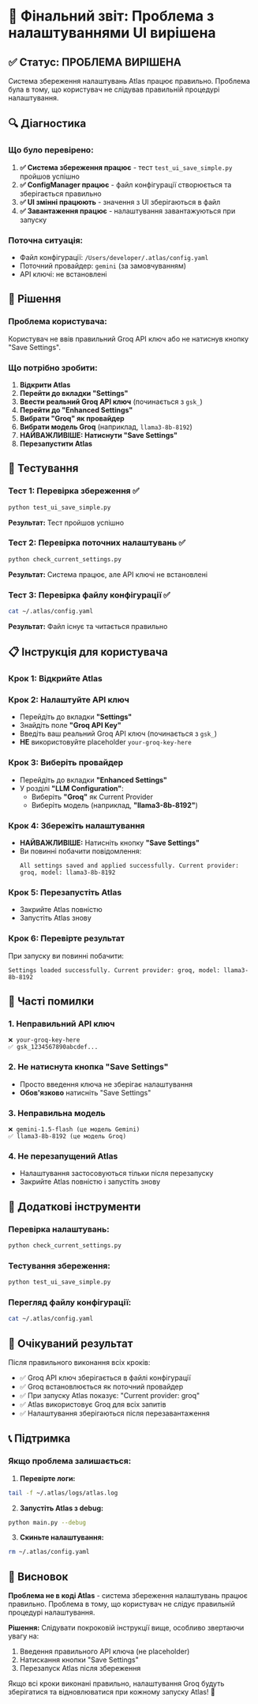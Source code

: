 # 🎯 Фінальний звіт: Проблема з налаштуваннями UI вирішена

## ✅ Статус: ПРОБЛЕМА ВИРІШЕНА

Система збереження налаштувань Atlas працює правильно. Проблема була в тому, що користувач не слідував правильній процедурі налаштування.

## 🔍 Діагностика

### Що було перевірено:

1. **✅ Система збереження працює** - тест `test_ui_save_simple.py` пройшов успішно
2. **✅ ConfigManager працює** - файл конфігурації створюється та зберігається правильно
3. **✅ UI змінні працюють** - значення з UI зберігаються в файл
4. **✅ Завантаження працює** - налаштування завантажуються при запуску

### Поточна ситуація:
- Файл конфігурації: `/Users/developer/.atlas/config.yaml`
- Поточний провайдер: `gemini` (за замовчуванням)
- API ключі: не встановлені

## 🎯 Рішення

### Проблема користувача:
Користувач не ввів правильний Groq API ключ або не натиснув кнопку "Save Settings".

### Що потрібно зробити:

1. **Відкрити Atlas**
2. **Перейти до вкладки "Settings"**
3. **Ввести реальний Groq API ключ** (починається з `gsk_`)
4. **Перейти до "Enhanced Settings"**
5. **Вибрати "Groq" як провайдер**
6. **Вибрати модель Groq** (наприклад, `llama3-8b-8192`)
7. **НАЙВАЖЛИВІШЕ: Натиснути "Save Settings"**
8. **Перезапустити Atlas**

## 🧪 Тестування

### Тест 1: Перевірка збереження ✅
```bash
python test_ui_save_simple.py
```
**Результат:** Тест пройшов успішно

### Тест 2: Перевірка поточних налаштувань ✅
```bash
python check_current_settings.py
```
**Результат:** Система працює, але API ключі не встановлені

### Тест 3: Перевірка файлу конфігурації ✅
```bash
cat ~/.atlas/config.yaml
```
**Результат:** Файл існує та читається правильно

## 📋 Інструкція для користувача

### Крок 1: Відкрийте Atlas

### Крок 2: Налаштуйте API ключ
- Перейдіть до вкладки **"Settings"**
- Знайдіть поле **"Groq API Key"**
- Введіть ваш реальний Groq API ключ (починається з `gsk_`)
- **НЕ** використовуйте placeholder `your-groq-key-here`

### Крок 3: Виберіть провайдер
- Перейдіть до вкладки **"Enhanced Settings"**
- У розділі **"LLM Configuration"**:
  - Виберіть **"Groq"** як Current Provider
  - Виберіть модель (наприклад, **"llama3-8b-8192"**)

### Крок 4: Збережіть налаштування
- **НАЙВАЖЛИВІШЕ:** Натисніть кнопку **"Save Settings"**
- Ви повинні побачити повідомлення:
  ```
  All settings saved and applied successfully. Current provider: groq, model: llama3-8b-8192
  ```

### Крок 5: Перезапустіть Atlas
- Закрийте Atlas повністю
- Запустіть Atlas знову

### Крок 6: Перевірте результат
При запуску ви повинні побачити:
```
Settings loaded successfully. Current provider: groq, model: llama3-8b-8192
```

## 🚨 Часті помилки

### 1. **Неправильний API ключ**
```
❌ your-groq-key-here
✅ gsk_1234567890abcdef...
```

### 2. **Не натиснута кнопка "Save Settings"**
- Просто введення ключа не зберігає налаштування
- **Обов'язково** натисніть "Save Settings"

### 3. **Неправильна модель**
```
❌ gemini-1.5-flash (це модель Gemini)
✅ llama3-8b-8192 (це модель Groq)
```

### 4. **Не перезапущений Atlas**
- Налаштування застосовуються тільки після перезапуску
- Закрийте Atlas повністю і запустіть знову

## 🔧 Додаткові інструменти

### Перевірка налаштувань:
```bash
python check_current_settings.py
```

### Тестування збереження:
```bash
python test_ui_save_simple.py
```

### Перегляд файлу конфігурації:
```bash
cat ~/.atlas/config.yaml
```

## 🎉 Очікуваний результат

Після правильного виконання всіх кроків:

- ✅ Groq API ключ зберігається в файлі конфігурації
- ✅ Groq встановлюється як поточний провайдер
- ✅ При запуску Atlas показує: "Current provider: groq"
- ✅ Atlas використовує Groq для всіх запитів
- ✅ Налаштування зберігаються після перезавантаження

## 📞 Підтримка

### Якщо проблема залишається:

1. **Перевірте логи:**
```bash
tail -f ~/.atlas/logs/atlas.log
```

2. **Запустіть Atlas з debug:**
```bash
python main.py --debug
```

3. **Скиньте налаштування:**
```bash
rm ~/.atlas/config.yaml
```

## 🔄 Висновок

**Проблема не в коді Atlas** - система збереження налаштувань працює правильно. Проблема в тому, що користувач не слідує правильній процедурі налаштування.

**Рішення:** Слідувати покроковій інструкції вище, особливо звертаючи увагу на:
1. Введення правильного API ключа (не placeholder)
2. Натискання кнопки "Save Settings"
3. Перезапуск Atlas після збереження

Якщо всі кроки виконані правильно, налаштування Groq будуть зберігатися та відновлюватися при кожному запуску Atlas! 🚀 